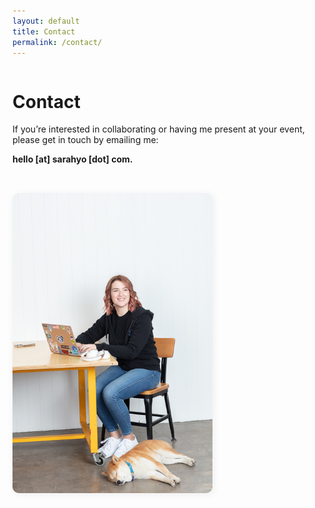 ```yaml
---
layout: default
title: Contact
permalink: /contact/
---
```


<div style="display: flex; align-items: center; gap: 32px; flex-wrap: wrap; min-height: 220px;">
  <div style="flex: 1; min-width: 220px;">

# Contact

If you’re interested in collaborating or having me present at your event, please get in touch by emailing me:

**hello [at] sarahyo [dot] com.**

  </div>
  <div style="flex: 0 0 320px; display: flex; align-items: center; justify-content: flex-end;">
    <img src="/assets/img/sarah-with-gray.jpeg" alt="Sarah with Grayson" style="max-width: 320px; width: 100%; border-radius: 10px; box-shadow: 2px 2px 12px #eee;" />
  </div>
</div>
